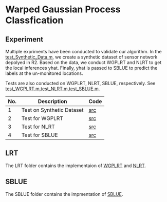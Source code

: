 # Warped Gaussian Process Classfication

## Experiment
Multiple expriments have been conducted to validate our algorithm. In the [test_Synthetic_Data.m][e01], we create a synthetic dataset of sensor network depolyed in R2. Based on the data, we conduct WGPLRT and NLRT to get the local inferences yhat. Finally, yhat is passed to SBLUE to predict the labels at the un-monitored locations. 

Tests are also conducted on WGPLRT, NLRT, SBLUE, respectively. See [test_WGPLRT.m][e02],[test_NLRT.m][e03],[test_SBLUE.m][e04].


| No. | Description                                     | Code       |
| --- | ----------------------------------------------- | ---------- | 
| 1   | Test on Synthetic Dataset                       | [src][e01] | 
| 2   | Test for WGPLRT                                 | [src][e02] | 
| 3   | Test for NLRT                                   | [src][e03] | 
| 4   | Test for SBLUE                                  | [src][e04] | 
 





## LRT
The LRT folder contains the implementaion of [WGPLRT][e05] and [NLRT][e06]. 


## SBLUE
The SBLUE folder contains the impmentation of [SBLUE][e07]. 


[e01]: Experiment/test_Synthetic_Data.m
[e02]: Experiment/test_WGPLRT.m
[e03]: Experiment/test_NLRT.m
[e04]: Experiment/test_SBLUE.m
[e05]:LRT/WGPLRT/WGPLRT.m
[e06]:LRT/NLRT/NLRT.m
[e07]:SBLUE/SBLUE.m
